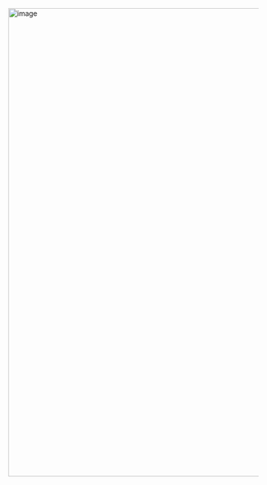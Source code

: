<img width="944" alt="image" src="https://github.com/user-attachments/assets/a3608734-af74-4c08-a560-aa49f573fd18">
